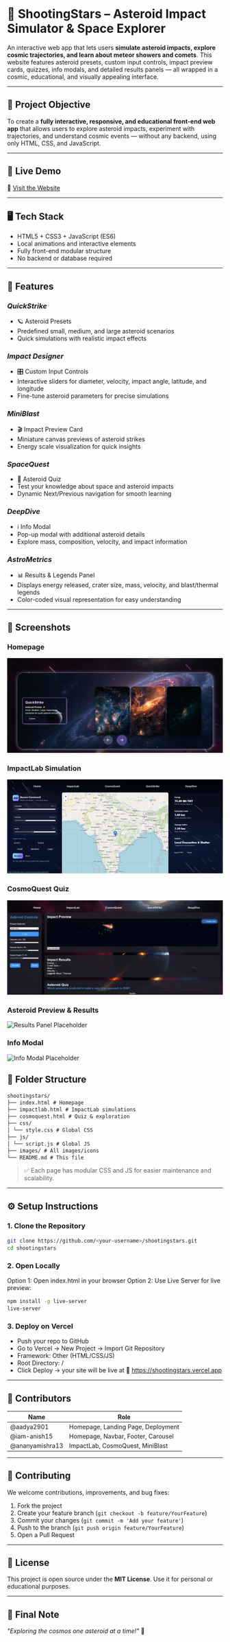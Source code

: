 # 🌠 ShootingStars – Asteroid Impact Simulator & Space Explorer

An interactive web app that lets users **simulate asteroid impacts, explore cosmic trajectories, and learn about meteor showers and comets**. This website features asteroid presets, custom input controls, impact preview cards, quizzes, info modals, and detailed results panels — all wrapped in a cosmic, educational, and visually appealing interface.

---

## 🎯 Project Objective

To create a **fully interactive, responsive, and educational front-end web app** that allows users to explore asteroid impacts, experiment with trajectories, and understand cosmic events — without any backend, using only HTML, CSS, and JavaScript.

---

## 🚀 Live Demo

🔗 [Visit the Website](https://shootingstars.vercel.app/)  

---

## 🖥️ Tech Stack

- HTML5 + CSS3 + JavaScript (ES6)  
- Local animations and interactive elements  
- Fully front-end modular structure  
- No backend or database required  

---

## 🌟 Features

###  *QuickStrike*
- 🪐 Asteroid Presets
- Predefined small, medium, and large asteroid scenarios  
- Quick simulations with realistic impact effects    

### *Impact Designer*  
- 🎛️ Custom Input Controls
- Interactive sliders for diameter, velocity, impact angle, latitude, and longitude  
- Fine-tune asteroid parameters for precise simulations  

### *MiniBlast* 
- 🎬 Impact Preview Card
- Miniature canvas previews of asteroid strikes  
- Energy scale visualization for quick insights   

### *SpaceQuest* 
- 🧩 Asteroid Quiz
- Test your knowledge about space and asteroid impacts  
- Dynamic Next/Previous navigation for smooth learning  

### *DeepDive*
- ℹ️ Info Modal
- Pop-up modal with additional asteroid details  
- Explore mass, composition, velocity, and impact information  

### *AstroMetrics* 
- 📊 Results & Legends Panel
- Displays energy released, crater size, mass, velocity, and blast/thermal legends  
- Color-coded visual representation for easy understanding  

---

## 📸 Screenshots

### Homepage
![Homepage Placeholder](homepage.png)

### ImpactLab Simulation
![ImpactLab Placeholder](impactlab.png)

### CosmoQuest Quiz
![Quiz Placeholder](cosmoquest.png)

### Asteroid Preview & Results
![Results Panel Placeholder](results_panel.png)

### Info Modal
![Info Modal Placeholder](info_modal.png)


## 📁 Folder Structure

```
shootingstars/
├── index.html # Homepage
├── impactlab.html # ImpactLab simulations
├── cosmoquest.html # Quiz & exploration
├── css/
│ └── style.css # Global CSS
├── js/
│ └── script.js # Global JS
├── images/ # All images/icons
└── README.md # This file
```


> ✅ Each page has modular CSS and JS for easier maintenance and scalability.

---

## ⚙️ Setup Instructions

### 1. Clone the Repository

```bash
git clone https://github.com/<your-username>/shootingstars.git
cd shootingstars
```

### 2. Open Locally
Option 1: Open index.html in your browser
Option 2: Use Live Server for live preview:
```bash
npm install -g live-server
live-server
```

### 3. Deploy on Vercel

- Push your repo to GitHub
- Go to Vercel → New Project → Import Git Repository
- Framework: Other (HTML/CSS/JS)
- Root Directory: /
- Click Deploy → your site will be live at 🔗 https://shootingstars.vercel.app

---

## 👥 Contributors

| Name | Role |
|------|------|
| @aadya2901 | Homepage, Landing Page, Deployment    |
| @iam-anish15 | Homepage, Navbar, Footer, Carousel  |
| @ananyamishra13 | ImpactLab, CosmoQuest, MiniBlast |

---

## 🤝 Contributing

We welcome contributions, improvements, and bug fixes:

1. Fork the project  
2. Create your feature branch (`git checkout -b feature/YourFeature`)  
3. Commit your changes (`git commit -m 'Add your feature'`)  
4. Push to the branch (`git push origin feature/YourFeature`)  
5. Open a Pull Request  

---

## 📝 License

This project is open source under the **MIT License**. Use it for personal or educational purposes.  

---

## 💬 Final Note

*"Exploring the cosmos one asteroid at a time!"* 🚀

